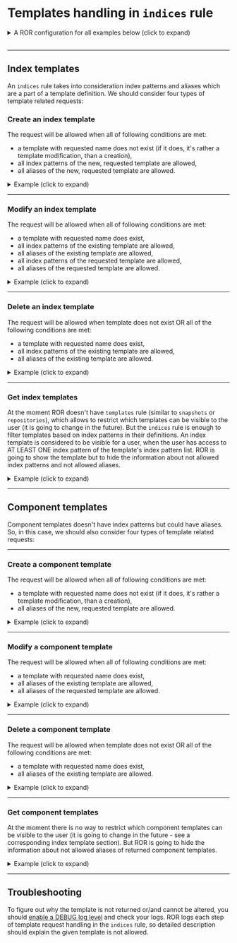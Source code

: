 # Templates handling in `indices` rule

<details>
  <summary>A ROR configuration for all examples below (click to expand)</summary>

  ```yaml
    readonlyrest:
      prompt_for_basic_auth: false

      access_control_rules:
        - name: "admin block"
          verbosity: error
          type: allow
          auth_key: admin:admin

        - name: "dev1 block"
          indices: ["idev1", "idev1_*"]
          auth_key: dev1:test

        - name: "dev2 block"
          indices: ["idev2", "idev2_*"]
          auth_key: dev2:test

  ```
</details>
<br>

---

## Index templates

An `indices` rule takes into consideration index patterns and aliases which are a part of a template definition. We should consider four types of template related requests:

### Create an index template

The request will be allowed when all of following conditions are met:
* a template with requested name does not exist (if it does, it's rather a template modification, than a creation),
* all index patterns of the new, requested template are allowed,
* all aliases of the new, requested template are allowed.

<details>
  <summary>Example (click to expand)</summary>

Let's try to add an index template. We can see, using `admin` account, that
there are no templates defined yet.

```text
$ curl -vk -u admin:admin "http://localhost:9200/_index_template?pretty"

  HTTP/1.1 200 OK
  content-type: application/json; charset=UTF-8

  {
    "index_templates" : [ ]
  }
```

Now, let's use `dev1` user account to create an index template `temp1`:

```text
$ curl -vk -u dev1:test -XPUT "http://127.0.0.1:9200/_index_template/test?pretty" -H "Content-Type: application/json" -d \
  '{
     "index_patterns":["index*"],
     "template": {
       "aliases": { 
         "dev1_index": {},
         "dev2_index": {}
       }
     }
  }'

  HTTP/1.1 403 Forbidden
  content-type: application/json; charset=UTF-8

  {
    "error" : {
      "root_cause" : [
        {
          "reason" : "forbidden",
          "due_to" : ["OPERATION_NOT_ALLOWED"]
        }
      ],
      "reason" : "forbidden",
      "due_to" : ["OPERATION_NOT_ALLOWED"],
      "status" : 403
    }
  }
```

Oh, something went wrong. It seems that, a user `dev1` is not allowed to add this template. Let's check ROR logs to figure out why:

> FORBIDDEN by default req={ ID:193441275-173645661#8, TYP:PutComposableIndexTemplateAction$Request, CGR:N/A, USR:dev1 (attempted), BRS:true, KDX:null, ACT:indices:admin/index_template/put, OA:127.0.0.1/32, XFF:null, DA:127.0.0.1/32, `IDX:index*,dev2_index,dev1_index`, MET:PUT,  `PTH:/_index_template/test`, CNT:<OMITTED, LENGTH=157.0 B> , HDR:Accept=*/*, Authorization=<OMITTED>, Content-Length=157, Content-Type=application/json, Host=127.0.0.1:9200, User-Agent=curl/7.64.1, HIS:[CONTAINER ADMIN-> RULES:[auth_key->false] RESOLVED:[indices=index*,dev2_index,dev1_index;template=ADD(test:index*:dev2_index,dev1_index)]], `[dev1 block-> RULES:[auth_key->true, indices->false]` RESOLVED:[user=dev1;indices=index*,dev2_index,dev1_index;template=ADD(test:index*:dev2_index,dev1_index)]], [dev2 block-> RULES:[auth_key->false] RESOLVED:[indices=index*,dev2_index,dev1_index;template=ADD(test:index*:dev2_index,dev1_index)]], }

We can see that our request was forbidden - credentials were OK, but `indices` rule was not matched in `dev1 block`. We can see also that ROR found 3 indices which are related to the request: 
* `index*` - an index pattern from our request
* `dev1_index` - a first alias from out request
* `dev2_index` - a second alias from out request

When we take a look at indices configured in `indices` rule for our user, we 
can see that, he has an access only to `idev1` and `idev1_*` indices. Now, 
it's pretty much obvious why the request was blocked - the user has no access to index pattern and aliases used in the request. Let's try to fix that:

```text
$ curl -vk -u dev1:test -XPUT "http://127.0.0.1:9200/_index_template/test?pretty" -H "Content-Type: application/json" -d \
  '{
     "index_patterns":["idev1_test*"],
     "template": {
       "aliases": { 
         "idev1": {},
         "idev1_test": {}
       }
     }
  }'

  HTTP/1.1 200 OK
  content-type: application/json; charset=UTF-8

  {
    "acknowledged" : true
  }
```

Hooray! The index template was added. This time ROR allowed us to do so. It's because `dev1` user has an access to index pattern `idev1_test*`, because it is contained in `idev1_*`. Used aliases are also allowed. 

</details>

---
### Modify an index template

The request will be allowed when all of following conditions are met:
* a template with requested name does exist,
* all index patterns of the existing template are allowed,
* all aliases of the existing template are allowed,
* all index patterns of the requested template are allowed,
* all aliases of the requested template are allowed.

<details>
  <summary>Example (click to expand)</summary>

Let's assume the user `dev1` would like to modify the previously created template, because the index pattern is too detailed:

```text
$ curl -vk -u dev1:test -XPUT "http://127.0.0.1:9200/_index_template/test?pretty" -H "Content-Type: application/json" -d \
  '{
     "index_patterns":["idev*"],
     "template": {
       "aliases": {
         "idev1": {},
         "idev1_test": {}
       }
     }
   }'

  HTTP/1.1 403 Forbidden
  content-type: application/json; charset=UTF-8

  {
    "error" : {
      "root_cause" : [
        {
          "reason" : "forbidden",
          "due_to" : ["OPERATION_NOT_ALLOWED"]
        }
      ],
      "reason" : "forbidden",
      "due_to" : ["OPERATION_NOT_ALLOWED"],
      "status" : 403
    }
  }
```

Ups! Something is wrong. Let's check the ROR forbidden log:

> FORBIDDEN by default req={ ID:918326057-1726421783#75, TYP:PutComposableIndexTemplateAction$Request, CGR:N/A, USR:dev1 (attempted), BRS:true, KDX:null, ACT:indices:admin/index_template/put, OA:127.0.0.1/32, XFF:null, DA:127.0.0.1/32, `IDX:idev*,idev1,idev1_test`, MET:PUT, PTH:/_index_template/test, CNT:<OMITTED, LENGTH=151.0 B> , HDR:Accept=*/*, Authorization=<OMITTED>, Content-Length=151, Content-Type=application/json, Host=127.0.0.1:9200, User-Agent=curl/7.64.1, HIS:[CONTAINER ADMIN-> RULES:[auth_key->false] RESOLVED:[indices=idev*,idev1,idev1_test;template=ADD(test:idev*:idev1,idev1_test)]], `[dev1 block-> RULES:[auth_key->true, indices->false]` RESOLVED:[user=dev1;indices=idev*,idev1,idev1_test;template=ADD(test:idev*:idev1,idev1_test)]], [dev2 block-> RULES:[auth_key->false] RESOLVED:[indices=idev*,idev1,idev1_test;template=ADD(test:idev*:idev1,idev1_test)]], }

We can see that `indices` rule hasn't not been matched. Looking at the IDX section, we can figure out that the index pattern we requested `idev*`, cannot be allowed. `idev*` is too generic, because in the `indices` list we have `["idev1", "idev1_*"]`. Let's try to fix that:

```text
$ curl -vk -u dev1:test -XPUT "http://127.0.0.1:9200/_index_template/test?pretty" -H "Content-Type: application/json" -d \
  '{
     "index_patterns":["idev1_*"],
     "template": {
       "aliases": {
         "idev1": {},
         "idev1_test": {}
       }
     }
   }'

  HTTP/1.1 200 OK
  content-type: application/json; charset=UTF-8

  {
    "acknowledged" : true
  }
```

Yeah, now it works. Let's check if the template is modified (we will use `admin` user to do so):

```text
$ curl -vk -u admin:admin "http://127.0.0.1:9200/_index_template?pretty"

  HTTP/1.1 200 OK
  content-type: application/json; charset=UTF-8

  {
    "error" : {
      "root_cause" : [
        {
          "reason" : "forbidden",
          "due_to" : ["OPERATION_NOT_ALLOWED"]
        }
      ],
      "reason" : "forbidden",
      "due_to" : ["OPERATION_NOT_ALLOWED"],
      "status" : 403
    }
  }
```

All is good. We have only one template and the modifications was applied.

So far, so good. But we can wonder what happens if `dev2` will try to modify (or override) template `temp`? Let's check:

```text
$ curl -vk -u dev2:test -XPUT "http://127.0.0.1:9200/_index_template/test?pretty" -H "Content-Type: application/json" -d \
  '{
     "index_patterns":["idev2_*"],
     "template": {
       "aliases": {
         "idev2": {},
         "idev2_test": {}
       }
     }
   }'

  HTTP/1.1 403 Forbidden
  content-type: application/json; charset=UTF-8

  {
    "error" : {
      "root_cause" : [
        {
          "reason" : "forbidden",
          "due_to" : ["OPERATION_NOT_ALLOWED"]
        }
      ],
      "reason" : "forbidden",
      "due_to" : ["OPERATION_NOT_ALLOWED"],
      "status" : 403
    }
  }
```

Yes! This is something what we wanted like to see. Even if the request was correct and the user `dev2` has an access to the requested index pattern and aliases, the request was forbidden. Obviously, there is already existed template `temp` which has the index pattern and aliases, which are not allowed for `dev2`. ROR deduces that `dev2` cannot be considered as an owner of the template, so it forbade to modify/overwrite it. 

Pretty awesome. Won't `dev2` also be able to remove it? We'll see in next section ...

</details>

---
### Delete an index template

The request will be allowed when template does not exist OR all of the following conditions are met:
* a template with requested name does exist,
* all index patterns of the existing template are allowed,
* all aliases of the existing template are allowed.

<details>
  <summary>Example (click to expand)</summary>

In the last section we wondered, if ROR will be able to block removing the template `temp` by the user `dev2`. Let's recall, that we proved that the user is not able to modify this template, because ROR considers that he isn't an owner of the template. 

```text
$ curl -vk -u dev2:test -XDELETE "http://127.0.0.1:9200/_index_template/test?pretty"

  HTTP/1.1 403 Forbidden
  content-type: application/json; charset=UTF-8

  {
    "error" : {
      "root_cause" : [
        {
          "reason" : "forbidden",
          "due_to" : ["OPERATION_NOT_ALLOWED"]
        }
      ],
      "reason" : "forbidden",
      "due_to" : ["OPERATION_NOT_ALLOWED"],
      "status" : 403
    }
  }
```

Perfect! OK, but we also would like to know if `user1` will be able to remove his template. Let's check it:

```text
$ curl -vk -u dev1:test -XDELETE "http://127.0.0.1:9200/_index_template/test?pretty"

  HTTP/1.1 200 OK
  content-type: application/json; charset=UTF-8

  {
    "acknowledged" : true
  }
```

Great! Everything works.

</details>

---
### Get index templates

At the moment ROR doesn't have `templates` rule (similar to
`snapshots` or `repositories`), which allows to restrict which
templates can be visible to the user (it is going to change in the
future). But the `indices` rule is enough to filter templates based
on index patterns in their definitions. An index template is
considered to be visible for a user, when the user has access to 
AT LEAST ONE index pattern of the template's index pattern list. 
ROR is going to show the template but to hide the information about not allowed index patterns and not allowed aliases.

<details>
  <summary>Example (click to expand)</summary>

In previous sections we proved that ROR gets along with index templates adding, modifying and removing pretty well. Now, we'd like check what index templates are supposed to be visible for users. Let's assume we have 4 index templates:

```text
$ curl -vk -u admin:admin "http://127.0.0.1:9200/_index_template?pretty"

  HTTP/1.1 200 OK
  content-type: application/json; charset=UTF-8

  {
    "index_templates" : [
      {
        "name" : "t1",
        "index_template" : {
          "index_patterns" : ["i*"],
          "template" : {
            "aliases" : {
              "idev2" : { },
              "idev3" : { },
              "idev1" : { }
            }
          },
          "composed_of" : [ ]
        }
      },
      {
        "name" : "t2",
        "index_template" : {
          "index_patterns" : ["idev1_*"],
          "template" : {
            "aliases" : {
              "admin_idev" : { },
              "idev1" : { }
            }
          },
          "composed_of" : [ ],
          "priority" : 1
        }
      },
      {
        "name" : "t3",
        "index_template" : {
          "index_patterns" : ["idev2_*"],
          "template" : {
            "aliases" : {
              "idev2" : { },
              "admin_idev" : { }
            }
          },
          "composed_of" : [ ],
          "priority" : 1
        }
      },
      {
        "name" : "t4",
        "index_template" : {
          "index_patterns" : ["idev1_*", "idev2_*"],
          "template" : {
            "aliases" : {
              "idev2" : { },
              "admin_idev" : { },
              "idev1" : { }
            }
          },
          "composed_of" : [ ],
          "priority" : 2
        }
      }
    ]
  }
```

`admin` has unrestricted access to all templates. Now, let's check which templates `dev` are supposed to see:

```text
$ curl -vk -u dev1:test "http://127.0.0.1:9200/_index_template?pretty"

  HTTP/1.1 200 OK
  content-type: application/json; charset=UTF-8

  {
    "index_templates" : [
      {
        "name" : "t1",
        "index_template" : {
          "index_patterns" : ["i*"],
          "template" : {
            "aliases" : {
              "idev1" : { }
            }
          },
          "composed_of" : [ ]
        }
      },
      {
        "name" : "t2",
        "index_template" : {
          "index_patterns" : ["idev1_*"],
          "template" : {
            "aliases" : {
              "idev1" : { }
            }
          },
          "composed_of" : [ ],
          "priority" : 1
        }
      },
      {
        "name" : "t4",
        "index_template" : {
          "index_patterns" : ["idev1_*"],
          "template" : {
            "aliases" : {
              "idev1" : { }
            }
          },
          "composed_of" : [ ],
          "priority" : 2
        }
      }
    ]
  }
```

Hmm, we can see many weird things here. Let's start with the simplest case: index template `t2` is allowed for the user, because the used index pattern is allowed by `indices` rule. But we can also see that user `dev1` is not aware of existence the `admin_idev` alias - it was filter out from the aliases list. The user has no access to the alias, so he should not be able to see it. 

What about the index template `t3`? `dev1` is not allowed to see it because the index pattern `idev2_*` is not allowed for him. It was also pretty much obvious!

The next is `t4`. When `admin` had listed index templates, we saw that template `t4` has 2 index patterns. But `dev1` can see only one. This is great, because he has an access to a part of that template, so he definitely should be able to see it. ROR behaviour here is pretty neat - it allows the user to see a template with filtered, not allowed parts of it, but at the same time, the user is not treated by ROR as an owner of the template - he won't be able to eg. remove it (Don't believe me? Go ahead and check!)   

And the last one to explain - `t1`. The index pattern of the template is `i*`. Obviously user `dev1` has no access to it, because his allowed indices are `idev1, idev1_*`. But if we imagine all possible values generated from pattern `i*` and all possible values generated from `idev1, idev1_*`, we can notice that the latter will be a subset of the first. It means that this template can be interesting for the user `dev1`, because it will ba applied to indices created by him. That's why ROR decides to show it. 

</details>

---
## Component templates

Component templates doesn't have index patterns but could have aliases. So, in this case, we should also consider four  types of template related requests:

---
### Create a component template

The request will be allowed when all of following conditions are met:
* a template with requested name does not exist (if it does, it's rather a template modification, than a creation),
* all aliases of the new, requested template are allowed.

<details>
  <summary>Example (click to expand)</summary>

Unlike index templates, component templates don't have index patterns. But they still have aliases. So, their behaviour according to an aliases usage is quite similar, but there are several differences which are worth mentioning. 

Let's check if `dev1` user can create a component template:

```text
$ curl -vk -u dev1:test "http://localhost:9200/_component_template/ctemp1?pretty" -XPUT -H "Content-Type: application/json" -d \
  '{
     "template": {
   	   "settings": {
   	     "index.number_of_replicas": 0
   	   },
   	   "aliases": { 
   	     "idev1": {},
   	     "idev2": {}
   	   }
     }
  }'
  
  HTTP/1.1 403 Forbidden
  content-type: application/json; charset=UTF-8

  {
    "error" : {
      "root_cause" : [
        {
          "reason" : "forbidden",
          "due_to" : ["OPERATION_NOT_ALLOWED"]
        }
      ],
      "reason" : "forbidden",
      "due_to" : ["OPERATION_NOT_ALLOWED"],
      "status" : 403
    }
  }
```

Oh, user `dev1` is not allowed to create this template. But wait! It looks like we have the same problem as had while creating index template. Alias `idev2` is not allowed. Let's try to do the same without this alias:

```text
$ curl -vk -u dev1:test "http://localhost:9200/_component_template/ctemp1?pretty" -XPUT -H "Content-Type: application/json" -d \
  '{
     "template": {
   	   "settings": {
   	     "index.number_of_replicas": 0
   	   },
   	   "aliases": { 
   	     "idev1": {}
   	   }
     }
  }'
  
  HTTP/1.1 200 OK
  content-type: application/json; charset=UTF-8

  {
    "acknowledged" : true
  }
```

Ha! As expected. A user has to have access to all aliases during adding a component template which has aliases defined.

*Note*
If a component template doesn't involve aliases, there is no restriction from ROR side to add one. It can be changed in future, when we add sth like `templates` rule.

</details>

---
### Modify a component template

The request will be allowed when all of following conditions are met:
* a template with requested name does exist,
* all aliases of the existing template are allowed,
* all aliases of the requested template are allowed.
  
<details>
  <summary>Example (click to expand)</summary>

In the previous example, user `dev1` created the component template `ctemp1` with one alias `idev1`. Let's check if user `dev2` will be able to modify it:

```text
$ curl -vk -u dev2:test "http://localhost:9200/_component_template/ctemp1?pretty" -XPUT -H "Content-Type: application/json" -d \
  '{
     "template": {
   	   "settings": {
   	     "index.number_of_replicas": 0
   	   },
   	   "aliases": { 
   	     "idev2": {}
   	   }
     }
  }'

  HTTP/1.1 403 Forbidden
  content-type: application/json; charset=UTF-8

  {
    "error" : {
      "root_cause" : [
        {
          "reason" : "forbidden",
          "due_to" : ["OPERATION_NOT_ALLOWED"]
        }
      ],
      "reason" : "forbidden",
      "due_to" : ["OPERATION_NOT_ALLOWED"],
      "status" : 403
    }
  }
```

No. And this is good behaviour, because `dev2` doesn't have an access to the alias `idev1` which the `ctemp1` has. ROR assumes, that he isn't an owner of the component template (please notice, that the same request will be allowed when a different, nonexistent component template name is used). I can assure you that `dev1` is able to modify the template (you can check if you want).

</details>

---
### Delete a component template

The request will be allowed when template does not exist OR all of the following conditions are met:
* a template with requested name does exist,
* all aliases of the existing template are allowed.

<details>
  <summary>Example (click to expand)</summary>

If you read the previous example, here you won't find anything interested. A component template can be removed only by an owner of the template. If ROR considers that a user is an owner of a requested component template, it allows to remove it. See that `dev2` is not able to remove `ctemp1`:

```text
$ curl -vk -u dev2:test -XDELETE "http://localhost:9200/_component_template/ctemp1?pretty"

  HTTP/1.1 403 Forbidden
  content-type: application/json; charset=UTF-8

  {
    "error" : {
      "root_cause" : [
        {
          "reason" : "forbidden",
          "due_to" : ["OPERATION_NOT_ALLOWED"]
        }
      ],
      "reason" : "forbidden",
      "due_to" : ["OPERATION_NOT_ALLOWED"],
      "status" : 403
    }
  }
```

I told you. But please remember that only aliases are checked by ROR when it's trying to figure out ownership of a component template. If a component template doesn't have any aliases, it can be modified or deleted by any user.

</details>

---
### Get component templates

At the moment there is no way to restrict which component templates can be visible to the user (it is going to change in the
future - see a corresponding index template section). But ROR is 
going to hide the information about not allowed aliases of returned
component templates.

<details>
  <summary>Example (click to expand)</summary>

A careful reader can guess that ROR won't forbid showing component templates. But similar to indices templates, ROR will filter out aliases list depending on an aliases accessability of current user. Let's see an example:

```text
$ curl -vk -u admin:admin "http://localhost:9200/_component_template?pretty"

  HTTP/1.1 200 OK
  content-type: application/json; charset=UTF-8

  {
    "component_templates" : [
      {
        "name" : "ctemp2",
        "component_template" : {
          "template" : {
            "settings" : {
              "index" : {
                "number_of_replicas" : "0"
              }
            },
            "aliases" : {
              "idev2" : { }
            }
          }
        }
      },
      {
        "name" : "ctemp1",
        "component_template" : {
          "template" : {
            "settings" : {
              "index" : {
                "number_of_replicas" : "0"
              }
            },
            "aliases" : {
              "idev1" : { }
            }
          }
        }
      }
    ]
  }
```

We can see that we have two component templates. `ctemp1` has alias `idev1` and `ctemp2` alias `idev2`. Let check what templates `dev1` user will be able to see:

```text
$ curl -vk -u dev1:test "http://localhost:9200/_component_template?pretty"

  HTTP/1.1 200 OK
  content-type: application/json; charset=UTF-8

  {
    "component_templates" : [
      {
        "name" : "ctemp2",
        "component_template" : {
          "template" : {
            "settings" : {
              "index" : {
                "number_of_replicas" : "0"
              }
            },
            "aliases" : { }
          }
        }
      },
      {
        "name" : "ctemp1",
        "component_template" : {
          "template" : {
            "settings" : {
              "index" : {
                "number_of_replicas" : "0"
              }
            },
            "aliases" : {
              "idev1" : { }
            }
          }
        }
      }
    ]
  }
```

We can see that he is able to see all component templates, but `ctemp2` doesn't have `idev2` alias. User `dev1` has no access to the alias, so response returned by ROR doesn't contain the alias. Similar behaviour we will observe when `dev2` user will try to get all templates.

</details>

---
## Troubleshooting 

To figure out why the template is not returned or/and cannot be altered, you should [enable a DEBUG log level](../elasticsearch.md#Troubleshooting) and check your logs. ROR logs each step of template request handling in the `indices` rule, so detailed description should explain the given template is not allowed.